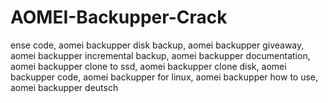 # AOMEI-Backupper-Crack
ense code, aomei backupper disk backup, aomei backupper giveaway, aomei backupper incremental backup, aomei backupper documentation, aomei backupper clone to ssd, aomei backupper clone disk, aomei backupper code, aomei backupper for linux, aomei backupper how to use, aomei backupper deutsch
